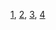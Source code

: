 [1](https://segmentfault.com/a/1190000008785931),
[2](https://www.zhihu.com/question/19841848),
[3](https://www.cnblogs.com/xxcanghai/p/5189353.html),
[4](http://web.jobbole.com/84723/)
